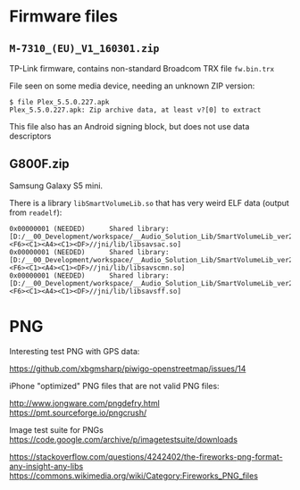 # Firmware files

## `M-7310_(EU)_V1_160301.zip`

TP-Link firmware, contains non-standard Broadcom TRX file `fw.bin.trx`

File seen on some media device, needing an unknown ZIP version:

    $ file Plex_5.5.0.227.apk
    Plex_5.5.0.227.apk: Zip archive data, at least v?[0] to extract

This file also has an Android signing block, but does not use data descriptors

## G800F.zip

Samsung Galaxy S5 mini.

There is a library `libSmartVolumeLib.so` that has very weird ELF data (output from `readelf`):

    0x00000001 (NEEDED)      Shared library: [D:/__00_Development/workspace/__Audio_Solution_Lib/SmartVolumeLib_ver2.2c_<BC><F6><C1><A4><C1><DF>//jni/lib/libsavsac.so]
    0x00000001 (NEEDED)      Shared library: [D:/__00_Development/workspace/__Audio_Solution_Lib/SmartVolumeLib_ver2.2c_<BC><F6><C1><A4><C1><DF>//jni/lib/libsavscmn.so]
    0x00000001 (NEEDED)      Shared library: [D:/__00_Development/workspace/__Audio_Solution_Lib/SmartVolumeLib_ver2.2c_<BC><F6><C1><A4><C1><DF>//jni/lib/libsavsff.so]


# PNG

Interesting test PNG with GPS data:

<https://github.com/xbgmsharp/piwigo-openstreetmap/issues/14>

iPhone "optimized" PNG files that are not valid PNG files:

<http://www.jongware.com/pngdefry.html>
<https://pmt.sourceforge.io/pngcrush/>

Image test suite for PNGs
<https://code.google.com/archive/p/imagetestsuite/downloads>

<https://stackoverflow.com/questions/4242402/the-fireworks-png-format-any-insight-any-libs>
<https://commons.wikimedia.org/wiki/Category:Fireworks_PNG_files>
